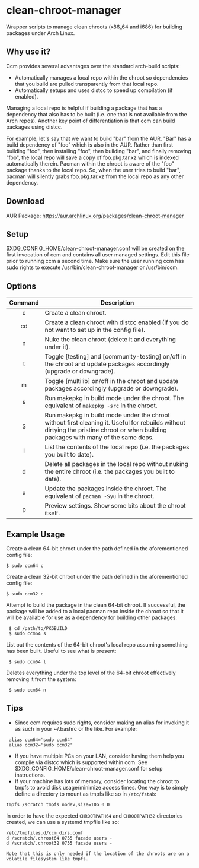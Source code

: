 # clean-chroot-manager
Wrapper scripts to manage clean chroots (x86_64 and i686) for building packages under Arch Linux.

## Why use it?
Ccm provides several advantages over the standard arch-build scripts:
* Automatically manages a local repo within the chroot so dependencies that you build are pulled transparently from that local repo.
* Automatically setups and uses distcc to speed up compilation (if enabled).

Managing a local repo is helpful if building a package that has a dependency that also has to be built (i.e. one that is not available from the Arch repos). Another key point of differentiation is that ccm can build packages using distcc.

For example, let's say that we want to build "bar" from the AUR. "Bar" has a build dependency of "foo" which is also in the AUR. Rather than first building "foo", then installing "foo", then building "bar", and finally removing "foo", the local repo will save a copy of foo.pkg.tar.xz which is indexed automatically therein. Pacman within the chroot is aware of the "foo" package thanks to the local repo. So, when the user tries to build "bar", pacman will silently grabs foo.pkg.tar.xz from the local repo as any other dependency.

## Download
AUR Package: https://aur.archlinux.org/packages/clean-chroot-manager

## Setup
$XDG_CONFIG_HOME/clean-chroot-manager.conf will be created on the first invocation of ccm and contains all user managed settings. Edit this file prior to running ccm a second time. Make sure the user running ccm has sudo rights to execute /usr/bin/clean-chroot-manager or /usr/bin/ccm.

## Options
| Command | Description |
| :---: | --- |
| c | Create a clean chroot. |
| cd | Create a clean chroot with distcc enabled (if you do not want to set up in the config file). |
| n | Nuke the clean chroot (delete it and everything under it). |
| t | Toggle [testing] and [community-testing] on/off in the chroot and update packages accordingly (upgrade or downgrade). |
| m | Toggle [multilib] on/off in the chroot and update packages accordingly (upgrade or downgrade). |
| s | Run makepkg in build mode under the chroot. The equivalent of `makepkg -src` in the chroot. |
| S | Run makepkg in build mode under the chroot without first cleaning it. Useful for rebuilds without dirtying the pristine chroot or when building packages with many of the same deps. |
| l | List the contents of the local repo (i.e. the packages you built to date). |
| d | Delete all packages in the local repo without nuking the entire chroot (i.e. the packages you built to date). |
| u | Update the packages inside the chroot. The equivalent of `pacman -Syu` in the chroot. |
| p | Preview settings. Show some bits about the chroot itself. |

## Example Usage
Create a clean 64-bit chroot under the path defined in the aforementioned config file:
```
$ sudo ccm64 c
```

Create a clean 32-bit chroot under the path defined in the aforementioned config file:
```
$ sudo ccm32 c
```

Attempt to build the package in the clean 64-bit chroot. If successful, the package will be added to a local pacman repo inside the chroot so that it will be available for use as a dependency for building other packages:
```
 $ cd /path/to/PKGBUILD
 $ sudo ccm64 s
```

List out the contents of the 64-bit chroot's local repo assuming something has been built. Useful to see what is present:
```
 $ sudo ccm64 l
```
Deletes everything under the top level of the 64-bit chroot effectively removing it from the system:
```
 $ sudo ccm64 n
```

## Tips
* Since ccm requires sudo rights, consider making an alias for invoking it as such in your ~/.bashrc or the like. For example:

```
 alias ccm64='sudo ccm64'
 alias ccm32='sudo ccm32'
```
* If you have multiple PCs on your LAN, consider having them help you compile via distcc which is supported within ccm. See $XDG_CONFIG_HOME/clean-chroot-manager.conf for setup instructions.
* If your machine has lots of memory, consider locating the chroot to tmpfs to avoid disk usage/minimize access times. One way is to simply define a directory to mount as tmpfs like so in `/etc/fstab`:

`tmpfs /scratch tmpfs nodev,size=10G 0 0`

In order to have the expected `CHROOTPATH64` and `CHROOTPATH32` directories created, we can use a systemd tmpfile like so:
```
/etc/tmpfiles.d/ccm_dirs.conf
d /scratch/.chroot64 0755 facade users -
d /scratch/.chroot32 0755 facade users -

Note that this is only needed if the location of the chroots are on a volatile filesystem like tmpfs.
```
